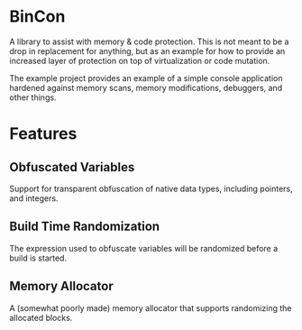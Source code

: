 # BinCon
A library to assist with memory &amp; code protection. This is not meant to be a drop in replacement for anything, but as an example for how to provide an 
increased layer of protection on top of virtualization or code mutation.

The example project provides an example of a simple console application hardened against memory scans, memory modifications, debuggers, and other things.

# Features
## Obfuscated Variables
Support for transparent obfuscation of native data types, including pointers, and integers.

## Build Time Randomization
The expression used to obfuscate variables will be randomized before a build is started.

## Memory Allocator
A (somewhat poorly made) memory allocator that supports randomizing the allocated blocks.
